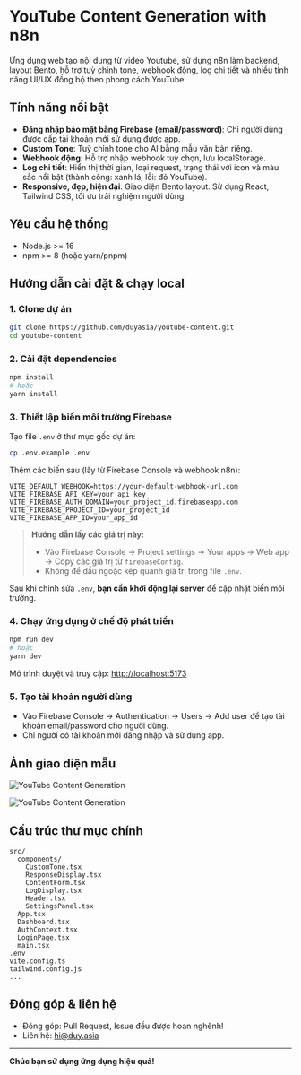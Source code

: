 # YouTube Content Generation with n8n

Ứng dụng web tạo nội dung từ video Youtube, sử dụng n8n làm backend, layout Bento, hỗ trợ tuỳ chỉnh tone, webhook động, log chi tiết và nhiều tính năng UI/UX đồng bộ theo phong cách YouTube.

## Tính năng nổi bật

- **Đăng nhập bảo mật bằng Firebase (email/password)**: Chỉ người dùng được cấp tài khoản mới sử dụng được app.
- **Custom Tone**: Tuỳ chỉnh tone cho AI bằng mẫu văn bản riêng.
- **Webhook động**: Hỗ trợ nhập webhook tuỳ chọn, lưu localStorage.
- **Log chi tiết**: Hiển thị thời gian, loại request, trạng thái với icon và màu sắc nổi bật (thành công: xanh lá, lỗi: đỏ YouTube).
- **Responsive, đẹp, hiện đại**: Giao diện Bento layout. Sử dụng React, Tailwind CSS, tối ưu trải nghiệm người dùng.

## Yêu cầu hệ thống

- Node.js >= 16
- npm >= 8 (hoặc yarn/pnpm)

## Hướng dẫn cài đặt & chạy local

### 1. Clone dự án

```bash
git clone https://github.com/duyasia/youtube-content.git
cd youtube-content
```

### 2. Cài đặt dependencies

```bash
npm install
# hoặc
yarn install
```

### 3. Thiết lập biến môi trường Firebase

Tạo file `.env` ở thư mục gốc dự án:

```bash
cp .env.example .env
```

Thêm các biến sau (lấy từ Firebase Console và webhook n8n):

```env
VITE_DEFAULT_WEBHOOK=https://your-default-webhook-url.com
VITE_FIREBASE_API_KEY=your_api_key
VITE_FIREBASE_AUTH_DOMAIN=your_project_id.firebaseapp.com
VITE_FIREBASE_PROJECT_ID=your_project_id
VITE_FIREBASE_APP_ID=your_app_id
```

> **Hướng dẫn lấy các giá trị này:**
>
> - Vào Firebase Console → Project settings → Your apps → Web app → Copy các giá trị từ `firebaseConfig`.
> - Không để dấu ngoặc kép quanh giá trị trong file `.env`.

Sau khi chỉnh sửa `.env`, **bạn cần khởi động lại server** để cập nhật biến môi trường.

### 4. Chạy ứng dụng ở chế độ phát triển

```bash
npm run dev
# hoặc
yarn dev
```

Mở trình duyệt và truy cập: [http://localhost:5173](http://localhost:5173)

### 5. Tạo tài khoản người dùng

- Vào Firebase Console → Authentication → Users → Add user để tạo tài khoản email/password cho người dùng.
- Chỉ người có tài khoản mới đăng nhập và sử dụng app.

## Ảnh giao diện mẫu

![YouTube Content Generation](https://auto.vnrom.net/uploads/post/5ttea5CeFo1.png)

![YouTube Content Generation](https://auto.vnrom.net/uploads/post/5tteapTkmdQ.png)

## Cấu trúc thư mục chính

```
src/
  components/
    CustomTone.tsx
    ResponseDisplay.tsx
    ContentForm.tsx
    LogDisplay.tsx
    Header.tsx
    SettingsPanel.tsx
  App.tsx
  Dashboard.tsx
  AuthContext.tsx
  LoginPage.tsx
  main.tsx
.env
vite.config.ts
tailwind.config.js
...
```

## Đóng góp & liên hệ

- Đóng góp: Pull Request, Issue đều được hoan nghênh!
- Liên hệ: hi@duy.asia

---

**Chúc bạn sử dụng ứng dụng hiệu quả!**
